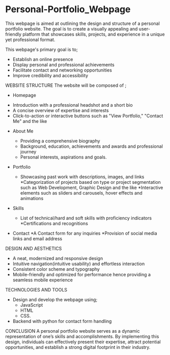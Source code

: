 # Personal-Portfolio_Webpage

This webpage is aimed at outlining the design and structure of a personal portfolio website. The goal is to create a visually appealing and user-friendly platform that showcases skills, projects, and experience in a unique yet professional format.

This webpage's primary goal is to;
- Establish an online presence
- Display personal and professional achievements
- Facilitate contact and networking opportunities
- Improve credibility and accessibility

WEBSITE STRUCTURE
The website will be composed of ;
- Homepage
 * Introduction with a professional headshot and a short bio
 * A concise overview of expertise and interests
 * Click-to-action or interactive buttons such as "View Portfolio," "Contact Me" and the like

- About Me
   * Providing a comprehensive biography
   * Background, education, achievements and awards and professional journey
   * Personal interests, aspirations and goals.

- Portfolio
   * Showcasing past work with descriptions, images, and links
   *Categorization of projects based on type or project segmentation such as Web Development, 
     Graphic Design and the like
   *Interactive elements such as sliders and carousels, hover effects and animations

- Skills
  * List of technical/hard and soft skills with proficiency indicators
  *Certifications and recognitions

- Contact
  *A Contact form for any inquiries
  *Provision of social media links and email address

DESIGN AND AESTHETICS
- A neat, modernized and responsive design
- Intuitive navigation(intuitive usability) and effortless interaction
- Consistent color scheme and typography
- Mobile-friendly and optimized for performance hence providing a seamless mobile experience

TECHNOLOGIES AND TOOLS
- Design and develop the webpage using;
   * JavaScript 
   * HTML
   * CSS.
 - Backend with python for contact form handling

CONCLUSION
A personal portfolio website serves as a dynamic representation of one’s skills and accomplishments. By implementing this design, individuals can effectively present their expertise, attract potential opportunities, and establish a strong digital footprint in their industry.
